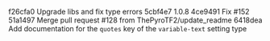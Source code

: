 f26cfa0 Upgrade libs and fix type errors
5cbf4e7 1.0.8
4ce9491 Fix #152
51a1497 Merge pull request #128 from ThePyroTF2/update_readme
6418dea Add documentation for the `quotes` key of the `variable-text` setting type
